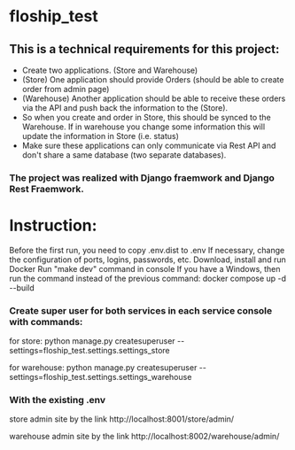 # floship_test

## This is a technical requirements for this project:
* Create two applications. (Store and Warehouse)
* (Store) One application should provide Orders (should be able to create order from admin page)
* (Warehouse) Another application should be able to receive these orders via the API and push back the information to the (Store).
* So when you create and order in Store, this should be synced to the Warehouse. If in warehouse you change some information this will update the information in Store (i.e. status)
* Make sure these applications can only communicate via Rest API and don't share a same database (two separate databases).


### The project was realized with Django fraemwork and Django Rest Fraemwork.

# Instruction:

Before the first run, you need to copy .env.dist to .env
If necessary, change the configuration of ports, logins, passwords, etc.
Download, install and run Docker
Run "make dev" command in console
If you have a Windows, then run the command instead of the previous command: docker compose up -d --build

### Create super user for both services in each service console with commands:

for store: python manage.py createsuperuser --settings=floship_test.settings.settings_store

for warehouse: python manage.py createsuperuser --settings=floship_test.settings.settings_warehouse


### With the existing .env

store admin site by the link http://localhost:8001/store/admin/

warehouse admin site by the link http://localhost:8002/warehouse/admin/

